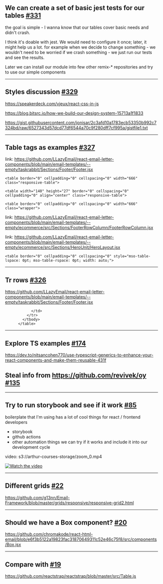 


## We can create a set of basic jest tests for our tables [#331](https://github.com/LLazyEmail/react-email-table/issues/331)

the goal is simple - I wanna know that our tables cover basic needs and didn't crash.

I think it's doable with jest. We would need to configure it once; later, it might help us a lot.
for example when we decide to change something - we wouldn't need to be worried if we crash something - we just run our tests and see the results.

Later we can install our module into few other remix-* repositories and try to use our simple components

---

## Styles discussion [#329](https://github.com/LLazyEmail/react-email-table/issues/329)

https://speakerdeck.com/vjeux/react-css-in-js

https://blog.bitsrc.io/how-we-build-our-design-system-15713a1f1833

https://gist.githubusercontent.com/jonisar/2c3afd10a1783ecb53350b992c7324bd/raw/6527343d57dcd77df6544a70c9f280dff7cf995a/gistfile1.txt

---

## Table tags as examples [#327](https://github.com/LLazyEmail/react-email-table/issues/327)

link: https://github.com/LLazyEmail/react-email-letter-components/blob/main/email-templates/--empty/taskrabbit/Sections/Footer/Footer.jsx

`<table border="0" cellpadding="0" cellspacing="0" width="666" class="responsive-table">`

`<table width="140" height="27" border="0" cellspacing="0" cellpadding="0" align="center" class="responsive-table">`

`<table border="0" cellpadding="0" cellspacing="0" width="666" class="wrapper">`

link: https://github.com/LLazyEmail/react-email-letter-components/blob/main/email-templates/--empty/ecommerce/src/Sections/FooterRowColumn/FooterRowColumn.jsx

link: https://github.com/LLazyEmail/react-email-letter-components/blob/main/email-templates/--empty/ecommerce/src/Sections/HeroUnit/HeroLayout.jsx

`<table border="0" cellpadding="0" cellspacing="0" style="mso-table-lspace: 0pt; mso-table-rspace: 0pt; width: auto;">`

---

## Tr rows [#326](https://github.com/LLazyEmail/react-email-table/issues/326)

https://github.com/LLazyEmail/react-email-letter-components/blob/main/email-templates/--empty/taskrabbit/Sections/Footer/Footer.jsx
```
            </td>
          </tr>
        </tbody>
      </table>
```

---

## Explore TS examples [#174](https://github.com/LLazyEmail/react-email-table/issues/174)

https://dev.to/nitsancohen770/use-typescript-generics-to-enhance-your-react-components-and-make-them-reusable-431f

## Steal info from https://github.com/revivek/oy [#135](https://github.com/LLazyEmail/react-email-table/issues/135)

---

## Try to run storybook and see if it work [#85](https://github.com/LLazyEmail/react-email-table/issues/85)

boilerplate that I'm using has a lot of cool things for react / frontend developers

- storybook
- github actions
- other automation things
we can try if it works and include it into our development cycle

video: s3://arthur-courses-storage/zoom_0.mp4

[![Watch the video](https://i.imgur.com/vKb2F1B.png)](https://user-images.githubusercontent.com/1469198/180625210-f9cc8abf-7fb8-4596-8904-22458886f800.mp4)

---

## Different grids [#22](https://github.com/LLazyEmail/react-email-table/issues/22)

https://github.com/g13nn/Email-Framework/blob/master/grids/responsive/responsive-grid2.html

---

## Should we have a Box component? [#20](https://github.com/LLazyEmail/react-email-table/issues/20)

https://github.com/chromakode/react-html-email/blob/e6f3b5122a19823fac31870649311c52e46c75f8/src/components/Box.jsx

---

## Compare with [#19](https://github.com/LLazyEmail/react-email-table/issues/19)

https://github.com/reactstrap/reactstrap/blob/master/src/Table.js




